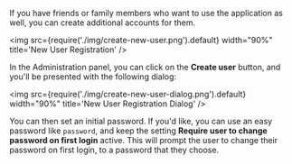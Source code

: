 If you have friends or family members who want to use the application as well, you can create additional accounts for them.

<img src={require('./img/create-new-user.png').default} width="90%" title='New User Registration' />

In the Administration panel, you can click on the **Create user** button, and you'll be presented with the following dialog:

<img src={require('./img/create-new-user-dialog.png').default} width="90%" title='New User Registration Dialog' />

You can then set an initial password. If you'd like, you can use an easy password like `password`, and keep the setting **Require user to change password on first login** active. This will prompt the user to change their password on first login, to a password that they choose.
